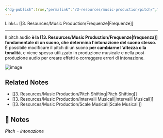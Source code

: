 ```yaml
---
{"dg-publish":true,"permalink":"/3-resources/music-production/pitch/","tags":["note"]}
---
```


Links:: [[3. Resources/Music Production/Frequenze\|Frequenze]]

---

Il pitch audio **è la [[3. Resources/Music Production/Frequenze\|frequenza]] fondamentale di un suono, che determina l'intonazione del suono stesso.** È possibile modificare il pitch di un suono **per cambiarne l'altezza o la tonalità**, e viene spesso utilizzato in produzione musicale e nella post-produzione audio per creare effetti o correggere errori di intonazione.

![image](https://unison.audio/wp-content/uploads/Fundamental-600x368.png.webp)

## Related Notes

- [[3. Resources/Music Production/Pitch Shifting\|Pitch Shifting]]
- [[3. Resources/Music Production/Intervalli Musicali\|Intervalli Musicali]]
- [[3. Resources/Music Production/Scale Musicali\|Scale Musicali]]


## 📝 Notes

_Pitch = intonazione_